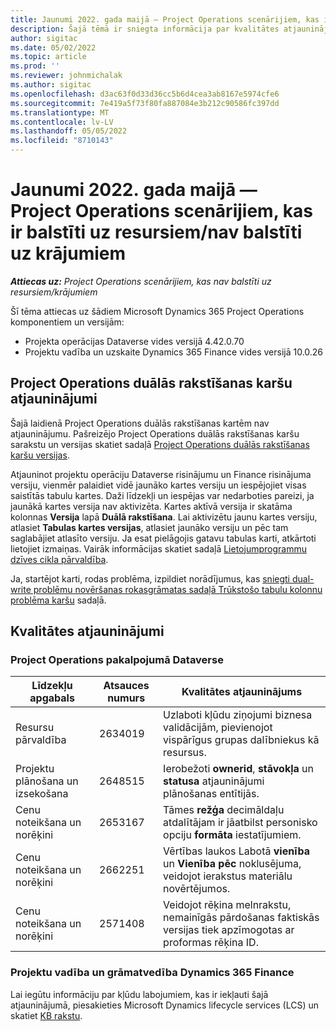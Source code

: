 ```yaml
---
title: Jaunumi 2022. gada maijā — Project Operations scenārijiem, kas ir balstīti uz resursiem/nav balstīti uz krājumiem
description: Šajā tēmā ir sniegta informācija par kvalitātes atjauninājumiem, kas ir pieejami Microsoft Dynamics 365 Project Operations 2022. gada maija laidienā resursiem/neuzkrātiem scenārijiem.
author: sigitac
ms.date: 05/02/2022
ms.topic: article
ms.prod: ''
ms.reviewer: johnmichalak
ms.author: sigitac
ms.openlocfilehash: d3ac63f0d33d36cc5b6d4cea3ab8167e5974cfe6
ms.sourcegitcommit: 7e419a5f73f80fa887084e3b212c90586fc397dd
ms.translationtype: MT
ms.contentlocale: lv-LV
ms.lasthandoff: 05/05/2022
ms.locfileid: "8710143"
---
```

# <a name="whats-new-may-2022---project-operations-for-resourcenon-stocked-based-scenarios"></a>Jaunumi 2022. gada maijā — Project Operations scenārijiem, kas ir balstīti uz resursiem/nav balstīti uz krājumiem

_**Attiecas uz:** Project Operations scenārijiem, kas nav balstīti uz resursiem/krājumiem_

Šī tēma attiecas uz šādiem Microsoft Dynamics 365 Project Operations komponentiem un versijām:

- Projekta operācijas Dataverse vides versijā 4.42.0.70
- Projektu vadība un uzskaite Dynamics 365 Finance vides versijā 10.0.26

## <a name="project-operations-dual-write-maps-updates"></a>Project Operations duālās rakstīšanas karšu atjauninājumi

Šajā laidienā Project Operations duālās rakstīšanas kartēm nav atjauninājumu. Pašreizējo Project Operations duālās rakstīšanas karšu sarakstu un versijas skatiet sadaļā [Project Operations duālās rakstīšanas karšu versijas](../environment/resource-dual-write-maps.md).

Atjauninot projektu operāciju Dataverse risinājumu un Finance risinājuma versiju, vienmēr palaidiet vidē jaunāko kartes versiju un iespējojiet visas saistītās tabulu kartes. Daži līdzekļi un iespējas var nedarboties pareizi, ja jaunākā kartes versija nav aktivizēta. Kartes aktīvā versija ir skatāma kolonnas **Versija** lapā **Duālā rakstīšana**. Lai aktivizētu jaunu kartes versiju, atlasiet **Tabulas kartes versijas**, atlasiet jaunāko versiju un pēc tam saglabājiet atlasīto versiju. Ja esat pielāgojis gatavu tabulas karti, atkārtoti lietojiet izmaiņas. Vairāk informācijas skatiet sadaļā [Lietojumprogrammu dzīves cikla pārvaldība](/dynamics365/fin-ops-core/dev-itpro/data-entities/dual-write/app-lifecycle-management).

Ja, startējot karti, rodas problēma, izpildiet norādījumus, kas [sniegti dual-write problēmu novēršanas rokasgrāmatas sadaļā Trūkstošo tabulu kolonnu problēma karšu](/dynamics365/fin-ops-core/dev-itpro/data-entities/dual-write/dual-write-troubleshooting-finops-upgrades#missing-table-columns-issue-on-maps) sadaļā.

## <a name="quality-updates"></a>Kvalitātes atjauninājumi
### <a name="project-operations-on-dataverse"></a>Project Operations pakalpojumā Dataverse

| Līdzekļu apgabals | Atsauces numurs | Kvalitātes atjauninājums |
| --- | --- | --- |
| Resursu pārvaldība | 2634019 | Uzlaboti kļūdu ziņojumi biznesa validācijām, pievienojot vispārīgus grupas dalībniekus kā resursus. |
| Projektu plānošana un izsekošana | 2648515 | Ierobežoti **ownerid**, **stāvokļa** un **statusa** atjauninājumi plānošanas entītijās. |
| Cenu noteikšana un norēķini | 2653167 | Tāmes **režģa** decimāldaļu atdalītājam ir jāatbilst personisko opciju **formāta** iestatījumiem. |
| Cenu noteikšana un norēķini| 2662251 | Vērtības laukos Labotā **vienība** un **Vienība pēc** noklusējuma, veidojot ierakstus materiālu novērtējumos. |
| Cenu noteikšana un norēķini| 2571408 | Veidojot rēķina melnrakstu, nemainīgās pārdošanas faktiskās versijas tiek apzīmogotas ar proformas rēķina ID. |

### <a name="project-management-and-accounting-in-dynamics-365-finance"></a>Projektu vadība un grāmatvedība Dynamics 365 Finance

Lai iegūtu informāciju par kļūdu labojumiem, kas ir iekļauti šajā atjauninājumā, piesakieties Microsoft Dynamics lifecycle services (LCS) un skatiet [KB rakstu](https://fix.lcs.dynamics.com/Issue/Details?bugId=662864).
